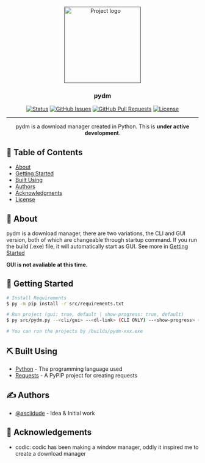 <p align="center">
  <a href="" rel="noopener">
 <img width=200px height=200px src="https://i.imgur.com/p8WIXrd.png" alt="Project logo"></a>
</p>

<h3 align="center">pydm</h3>

<div align="center">

<!-- [![Status](https://img.shields.io/badge/status-inactive-red.svg)]() -->
[![Status](https://img.shields.io/badge/status-active-success.svg)]()
[![GitHub Issues](https://img.shields.io/github/issues/asciidude/pydm)](https://github.com/asciidude/pydm/issues)
[![GitHub Pull Requests](https://img.shields.io/github/issues-pr/asciidude/pydm)](https://github.com/asciidude/pydm/pulls)
[![License](https://img.shields.io/badge/license-MIT-blue.svg)](/LICENSE)

</div>

---

<p align="center"> pydm is a download manager created in Python. This is <b>under active development</b>.
    <br> 
</p>

## 📝 Table of Contents

- [About](#about)
- [Getting Started](#getting_started)
- [Built Using](#built_using)
- [Authors](#authors)
- [Acknowledgments](#acknowledgement)
- [License](./LICENSE)

## 🧐 About <a name = "about"></a>

pydm is a download manager, there are two variations, the CLI and GUI version, both of which are changeable through startup command. If you run the build (.exe) file, it will automatically start as GUI. See more in [Getting Started](#getting_started)

<b>GUI is not avaliable at this time.</b>

## 🏁 Getting Started <a name = "getting_started"></a>

```bash
# Install Requirements
$ py -m pip install -r src/requirements.txt

# Run project (gui: true, default | show-progress: true, default)
$ py src/pydm.py --<cli/gui> --<dl-link> (CLI ONLY) --<show-progress> (CLI ONLY)

# You can run the projects by /builds/pydm-xxx.exe
```

## ⛏️ Built Using <a name = "built_using"></a>

- [Python](https://python.org/en/) - The programming language used
- [Requests](https://pypi.org/project/requests/) - A PyPIP project for creating requests

## ✍️ Authors <a name = "authors"></a>

- [@asciidude](https://github.com/asciidude) - Idea & Initial work

## 🎉 Acknowledgements <a name = "acknowledgement"></a>

- codic: codic has been making a window manager, oddly it inspired me to create a download manager